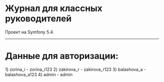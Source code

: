 # Журнал для классных руководителей

Проект на Symfony 5.4.

<hr>

<h1>Данные для авторизации: </h1>
1) zorina_i - zorina_i123
2) zakirova_r - zakirova_r123
3) balashova_a - balashova_a123
4) admin - admin

